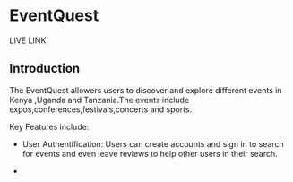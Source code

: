 # EventQuest

LIVE LINK:

## Introduction
The EventQuest allowers users to discover and explore different events in Kenya ,Uganda and Tanzania.The events include expos,conferences,festivals,concerts and sports.

Key Features include:
* User Authentification: Users can create accounts and sign in to search for   events and even leave reviews to help other users in their search.

* 
